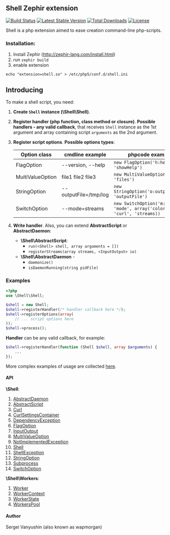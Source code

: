 Shell Zephir extension
---
[![Build Status](https://travis-ci.org/wapmorgan/php-shell.svg)](http://travis-ci.org/wapmorgan/php-shell)
[![Latest Stable Version](https://poser.pugx.org/wapmorgan/php-shell/v/stable.png)](https://packagist.org/packages/wapmorgan/php-shell)
[![Total Downloads](https://poser.pugx.org/wapmorgan/php-shell/downloads.png)](https://packagist.org/packages/wapmorgan/php-shell)
[![License](https://poser.pugx.org/wapmorgan/php-shell/license.svg)](https://packagist.org/packages/wapmorgan/php-shell)

Shell is a php extension aimed to ease creation command-line php-scripts.

### Installation:

1. Install Zephir (http://zephir-lang.com/install.html)
2. run `zephir build`
3. enable extension
```
echo "extension=shell.so" > /etc/php5/conf.d/shell.ini
```
## Introducing
To make a shell script, you need:

1. **Create `Shell` instance (\Shell\Shell)**.
2. **Register handler (php function, class method or closure)**. **Possible handlers - any valid callback**, that receives `Shell` instance as the 1st argument and array containing script `arguments` as the 2nd argument.
3. **Register script options**. **Possible options types**:

	|   Option class   |    cmdline example    |                             phpcode example                             |
	|------------------|-----------------------|-------------------------------------------------------------------------|
	| FlagOption       | --version, --help     | `new FlagOption('h:help', 'showHelp')`                                  |
	| MultiValueOption | file1 file2 file3     | `new MultiValueOption(null, 'files')`                                   |
	| StringOption     | --outputFile=/tmp/log | `new StringOption('o:outputFile', 'outputFile')`                        |
	| SwitchOption     | --mode=streams        | `new SwitchOption('m:mode', 'mode', array('colors', 'curl', 'streams))` |

4. **Write handler**. Also, you can extend **AbstractScript** or **AbstractDaemon**:

	* **\Shell\AbstractScript**:
		- `run(<Shell> shell, array arguments = [])`
		- `registerStreams(array streams, <InputOutput> io)`
	* **\Shell\AbstractDaemon** -
		- `daemonize()`
		- `isDaemonRunning(string pidFile)`

### Examples
```php
<?php
use \Shell\Shell;

$shell = new Shell;
$shell->registerHandler(/* handler callback here */);
$shell->registerOptions(array(
	// ... script options here
));
$shell->process();
```

**Handler** can be any valid callback, for example:
```php
$shell->registerHandler(function (Shell $shell, array $arguments) {
	...
});
```

More complex examples of usage are collected [here](https://github.com/wapmorgan/shell-scripts).

#### API
**\\Shell**:
1. [AbstractDaemon](docs/api/AbstractDaemon.md)
2. [AbstractScript](docs/api/AbstractScript.md)
3. [Curl](docs/api/Curl.md)
4. [CurlSettingsContainer](docs/api/CurlSettingsContainer.md)
5. [DependencyException](docs/api/DependencyException.md)
6. [FlagOption](docs/api/FlagOption.md)
7. [InputOutput](docs/api/InputOutput.md)
8. [MultiValueOption](docs/api/MultiValueOption.md)
9. [NotImplementedException](docs/api/NotImplementedException.md)
10. [Shell](docs/api/Shell.md)
11. [ShellException](docs/api/ShellException.md)
12. [StringOption](docs/api/StringOption.md)
13. [Subprocess](docs/api/Subprocess.md)
14. [SwitchOption](docs/api/SwitchOption.md)

**\\Shell\\Workers**:
1. [Worker](docs/api/workers/Worker.md)
2. [WorkerContext](docs/api/workers/WorkerContext.md)
3. [WorkerState](docs/api/workers/WorkerState.md)
4. [WorkersPool](docs/api/workers/WorkersPool.md)

#### Author
Sergei Vanyushin (also known as wapmorgan)
